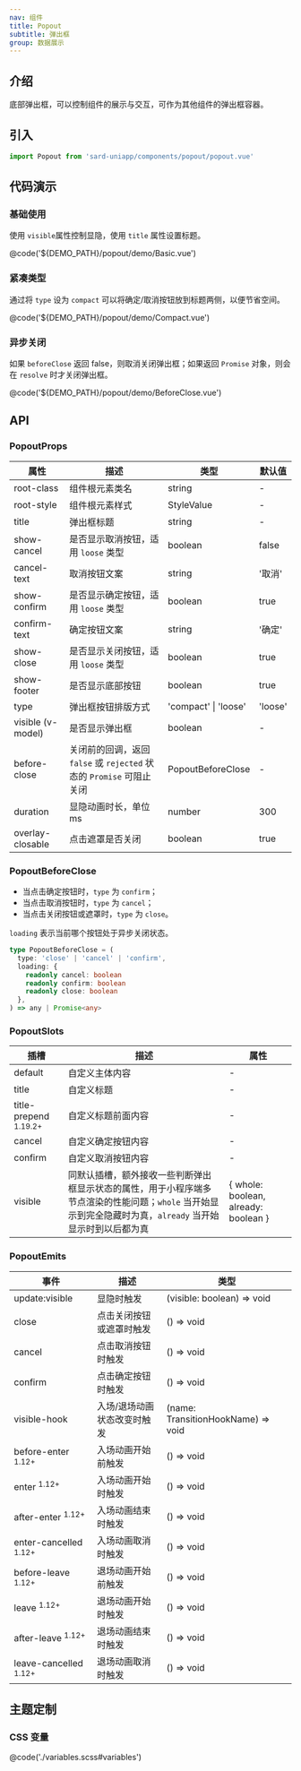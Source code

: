```yaml
---
nav: 组件
title: Popout
subtitle: 弹出框
group: 数据展示
---
```


## 介绍

底部弹出框，可以控制组件的展示与交互，可作为其他组件的弹出框容器。

## 引入

```ts
import Popout from 'sard-uniapp/components/popout/popout.vue'
```

## 代码演示

### 基础使用

使用 `visible`属性控制显隐，使用 `title` 属性设置标题。

@code('${DEMO_PATH}/popout/demo/Basic.vue')

### 紧凑类型

通过将 `type` 设为 `compact` 可以将确定/取消按钮放到标题两侧，以便节省空间。

@code('${DEMO_PATH}/popout/demo/Compact.vue')

### 异步关闭

如果 `beforeClose` 返回 false，则取消关闭弹出框；如果返回 `Promise` 对象，则会在 `resolve` 时才关闭弹出框。

@code('${DEMO_PATH}/popout/demo/BeforeClose.vue')

## API

### PopoutProps

| 属性              | 描述                                                                 | 类型                 | 默认值  |
| ----------------- | -------------------------------------------------------------------- | -------------------- | ------- |
| root-class        | 组件根元素类名                                                       | string               | -       |
| root-style        | 组件根元素样式                                                       | StyleValue           | -       |
| title             | 弹出框标题                                                           | string               | -       |
| show-cancel       | 是否显示取消按钮，适用 `loose` 类型                                  | boolean              | false   |
| cancel-text       | 取消按钮文案                                                         | string               | '取消'  |
| show-confirm      | 是否显示确定按钮，适用 `loose` 类型                                  | boolean              | true    |
| confirm-text      | 确定按钮文案                                                         | string               | '确定'  |
| show-close        | 是否显示关闭按钮，适用 `loose` 类型                                  | boolean              | true    |
| show-footer       | 是否显示底部按钮                                                     | boolean              | true    |
| type              | 弹出框按钮排版方式                                                   | 'compact' \| 'loose' | 'loose' |
| visible (v-model) | 是否显示弹出框                                                       | boolean              | -       |
| before-close      | 关闭前的回调，返回 `false` 或 `rejected` 状态的 `Promise` 可阻止关闭 | PopoutBeforeClose    | -       |
| duration          | 显隐动画时长，单位 ms                                                | number               | 300     |
| overlay-closable  | 点击遮罩是否关闭                                                     | boolean              | true    |

### PopoutBeforeClose

- 当点击确定按钮时，`type` 为 `confirm`；
- 当点击取消按钮时，`type` 为 `cancel`；
- 当点击关闭按钮或遮罩时，`type` 为 `close`。

`loading` 表示当前哪个按钮处于异步关闭状态。

```ts
type PopoutBeforeClose = (
  type: 'close' | 'cancel' | 'confirm',
  loading: {
    readonly cancel: boolean
    readonly confirm: boolean
    readonly close: boolean
  },
) => any | Promise<any>
```

### PopoutSlots

| 插槽                             | 描述                                                                                                                                                       | 属性                                 |
| -------------------------------- | ---------------------------------------------------------------------------------------------------------------------------------------------------------- | ------------------------------------ |
| default                          | 自定义主体内容                                                                                                                                             | -                                    |
| title                            | 自定义标题                                                                                                                                                 | -                                    |
| title-prepend <sup>1.19.2+</sup> | 自定义标题前面内容                                                                                                                                         | -                                    |
| cancel                           | 自定义确定按钮内容                                                                                                                                         | -                                    |
| confirm                          | 自定义取消按钮内容                                                                                                                                         | -                                    |
| visible                          | 同默认插槽，额外接收一些判断弹出框显示状态的属性，用于小程序端多节点渲染的性能问题；`whole` 当开始显示到完全隐藏时为真，`already` 当开始显示时到以后都为真 | { whole: boolean, already: boolean } |

### PopoutEmits

| 事件                             | 描述                        | 类型                               |
| -------------------------------- | --------------------------- | ---------------------------------- |
| update:visible                   | 显隐时触发                  | (visible: boolean) => void         |
| close                            | 点击关闭按钮或遮罩时触发    | () => void                         |
| cancel                           | 点击取消按钮时触发          | () => void                         |
| confirm                          | 点击确定按钮时触发          | () => void                         |
| visible-hook                     | 入场/退场动画状态改变时触发 | (name: TransitionHookName) => void |
| before-enter <sup>1.12+</sup>    | 入场动画开始前触发          | () => void                         |
| enter <sup>1.12+</sup>           | 入场动画开始时触发          | () => void                         |
| after-enter <sup>1.12+</sup>     | 入场动画结束时触发          | () => void                         |
| enter-cancelled <sup>1.12+</sup> | 入场动画取消时触发          | () => void                         |
| before-leave <sup>1.12+</sup>    | 退场动画开始前触发          | () => void                         |
| leave <sup>1.12+</sup>           | 退场动画开始时触发          | () => void                         |
| after-leave <sup>1.12+</sup>     | 退场动画结束时触发          | () => void                         |
| leave-cancelled <sup>1.12+</sup> | 退场动画取消时触发          | () => void                         |

## 主题定制

### CSS 变量

@code('./variables.scss#variables')
